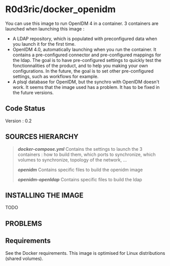# R0d3ric/docker\_openidm

You can use this image to run OpenIDM 4 in a container.
3 containers are launched when launching this image :
 * A LDAP repository, which is populated with preconfigured data when you launch it for the first time.
 * OpenIDM 4.0, automatically launching when you run the container. It contains a pre-configured connector and pre-configured mappings for the ldap. The goal is to have pre-configured settings to quickly test the fonctionnalities of the product, and to help you making your own configurations. In the future, the goal is to set other pre-configured settings, such as workflows for example.
 * A plsql database for OpenIDM, but the synchro with OpenIDM doesn't work. It seems that the image used has a problem. It has to be fixed in the future versions.

## Code Status

Version : 0.2

## SOURCES HIERARCHY

> ***docker-compose.yml***
>    Contains the settings to launch the 3 containers : how to build them, which ports to synchronize, which volumes to synchronize, topology of the network, ...
>
> ***openidm***
>    Contains specific files to build the openidm image
>
> ***openidm-openldap***
>    Contains specific files to build the ldap

## INSTALLING THE IMAGE

TODO

## PROBLEMS

## Requirements

See the Docker requirements. This image is optimised for Linux distributions (shared volumes).
